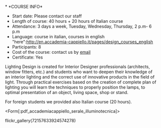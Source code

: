 <div id='aside'>
* *COURSE INFO*
&nbsp;

* Start date: Please contact our staff
* Length of course: 40 hours + 20 hours of Italian course
* Attendance: 3 days a week, Tuesday, Wednesday, Thursday, 2 p.m- 6 p.m
* Language: course in italian, courses in english "here":http://en.accademia-cappiello.it/pages/design_courses_english
* Participants: 8
* Cost of the course: contact us by <a href="mailto: international@accademia-cappiello.it">email</a>
* Certificate: Yes

</div>

Lighting Design is created for Interior Designer professionals (architects, window fitters, etc.) and students who want to deepen their knowledge of an interior lighting and the correct use of innovative products in the field of light. Through practical exercises based on the creation of complete plan of lighting you will learn the techniques to properly position the lamps, to optimal presentation of an object, living space, shop or stand. 

For foreign students we provided also Italian course (20 hours).

<Form[:pdf_accademiacappiello_serale_illuminotecnica]>


flickr_gallery(72157633924574278)
